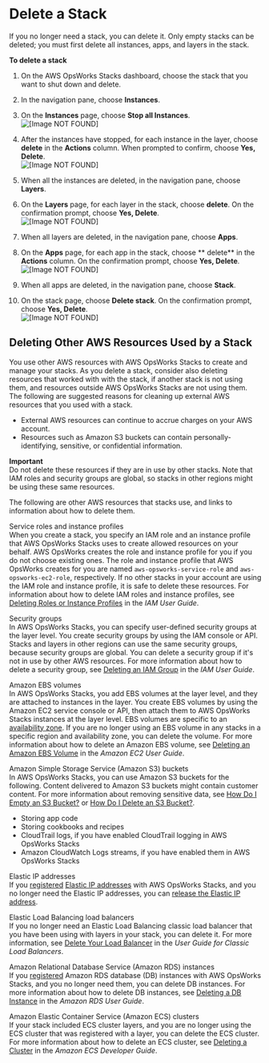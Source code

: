 # Delete a Stack<a name="workingstacks-shutting"></a>

If you no longer need a stack, you can delete it\. Only empty stacks can be deleted; you must first delete all instances, apps, and layers in the stack\.

**To delete a stack**

1. On the AWS OpsWorks Stacks dashboard, choose the stack that you want to shut down and delete\.

1. In the navigation pane, choose **Instances**\.

1. On the **Instances** page, choose **Stop all Instances**\.  
![\[Image NOT FOUND\]](http://docs.aws.amazon.com/opsworks/latest/userguide/images/stop_all_instances.png)

1. After the instances have stopped, for each instance in the layer, choose **delete** in the **Actions** column\. When prompted to confirm, choose **Yes, Delete**\.  
![\[Image NOT FOUND\]](http://docs.aws.amazon.com/opsworks/latest/userguide/images/delete_instance.png)

1. When all the instances are deleted, in the navigation pane, choose **Layers**\.

1. On the **Layers** page, for each layer in the stack, choose **delete**\. On the confirmation prompt, choose **Yes, Delete**\.  
![\[Image NOT FOUND\]](http://docs.aws.amazon.com/opsworks/latest/userguide/images/delete_layer.png)

1. When all layers are deleted, in the navigation pane, choose **Apps**\.

1. On the **Apps** page, for each app in the stack, choose ** delete** in the **Actions** column\. On the confirmation prompt, choose **Yes, Delete**\.  
![\[Image NOT FOUND\]](http://docs.aws.amazon.com/opsworks/latest/userguide/images/delete_app.png)

1. When all apps are deleted, in the navigation pane, choose **Stack**\.

1. On the stack page, choose **Delete stack**\. On the confirmation prompt, choose **Yes, Delete**\.  
![\[Image NOT FOUND\]](http://docs.aws.amazon.com/opsworks/latest/userguide/images/delete_stack.png)

## Deleting Other AWS Resources Used by a Stack<a name="w2ab1c14c45c31b7"></a>

You use other AWS resources with AWS OpsWorks Stacks to create and manage your stacks\. As you delete a stack, consider also deleting resources that worked with with the stack, if another stack is not using them, and resources outside AWS OpsWorks Stacks are not using them\. The following are suggested reasons for cleaning up external AWS resources that you used with a stack\.
+ External AWS resources can continue to accrue charges on your AWS account\.
+ Resources such as Amazon S3 buckets can contain personally\-identifying, sensitive, or confidential information\.

**Important**  
Do not delete these resources if they are in use by other stacks\. Note that IAM roles and security groups are global, so stacks in other regions might be using these same resources\.

The following are other AWS resources that stacks use, and links to information about how to delete them\.

Service roles and instance profiles  
When you create a stack, you specify an IAM role and an instance profile that AWS OpsWorks Stacks uses to create allowed resources on your behalf\. AWS OpsWorks creates the role and instance profile for you if you do not choose existing ones\. The role and instance profile that AWS OpsWorks creates for you are named `aws-opsworks-service-role` and `aws-opsworks-ec2-role`, respectively\. If no other stacks in your account are using the IAM role and instance profile, it is safe to delete these resources\. For information about how to delete IAM roles and instance profiles, see [Deleting Roles or Instance Profiles](https://docs.aws.amazon.com/IAM/latest/UserGuide/id_roles_manage_delete.html) in the *IAM User Guide*\.

Security groups  
In AWS OpsWorks Stacks, you can specify user\-defined security groups at the layer level\. You create security groups by using the IAM console or API\. Stacks and layers in other regions can use the same security groups, because security groups are global\. You can delete a security group if it's not in use by other AWS resources\. For more information about how to delete a security group, see [Deleting an IAM Group](https://docs.aws.amazon.com/IAM/latest/UserGuide/id_groups_manage_delete.html) in the *IAM User Guide*\.

Amazon EBS volumes  
In AWS OpsWorks Stacks, you add EBS volumes at the layer level, and they are attached to instances in the layer\. You create EBS volumes by using the Amazon EC2 service console or API, then attach them to AWS OpsWorks Stacks instances at the layer level\. EBS volumes are specific to an [availability zone](https://docs.aws.amazon.com/IAM/latest/UserGuide/id_roles_manage_delete.html)\. If you are no longer using an EBS volume in any stacks in a specific region and availability zone, you can delete the volume\. For more information about how to delete an Amazon EBS volume, see [Deleting an Amazon EBS Volume](https://docs.aws.amazon.com/AWSEC2/latest/UserGuide/ebs-deleting-volume.html) in the *Amazon EC2 User Guide*\.

Amazon Simple Storage Service \(Amazon S3\) buckets  
In AWS OpsWorks Stacks, you can use Amazon S3 buckets for the following\. Content delivered to Amazon S3 buckets might contain customer content\. For more information about removing sensitive data, see [How Do I Empty an S3 Bucket?](https://docs.aws.amazon.com/AmazonS3/latest/user-guide/empty-bucket.html) or [How Do I Delete an S3 Bucket?](https://docs.aws.amazon.com/AmazonS3/latest/user-guide/delete-bucket.html)\.  
+ Storing app code
+ Storing cookbooks and recipes
+ CloudTrail logs, if you have enabled CloudTrail logging in AWS OpsWorks Stacks
+ Amazon CloudWatch Logs streams, if you have enabled them in AWS OpsWorks Stacks

Elastic IP addresses  
If you [registered](https://docs.aws.amazon.com/opsworks/latest/userguide/resources-reg.html) [Elastic IP addresses](https://docs.aws.amazon.com/AWSEC2/latest/UserGuide/elastic-ip-addresses-eip.html) with AWS OpsWorks Stacks, and you no longer need the Elastic IP addresses, you can [release the Elastic IP address](https://docs.aws.amazon.com/AWSEC2/latest/UserGuide/elastic-ip-addresses-eip.html#using-instance-addressing-eips-releasing)\.

Elastic Load Balancing load balancers  
If you no longer need an Elastic Load Balancing classic load balancer that you have been using with layers in your stack, you can delete it\. For more information, see [Delete Your Load Balancer](https://docs.aws.amazon.com/elasticloadbalancing/latest/classic/elb-getting-started.html#delete-load-balancer) in the *User Guide for Classic Load Balancers*\.

Amazon Relational Database Service \(Amazon RDS\) instances  
If you [registered](https://docs.aws.amazon.com/opsworks/latest/userguide/resources-reg.html) Amazon RDS database \(DB\) instances with AWS OpsWorks Stacks, and you no longer need them, you can delete DB instances\. For more information about how to delete DB instances, see [Deleting a DB Instance](https://docs.aws.amazon.com/AmazonRDS/latest/UserGuide/USER_DeleteInstance.html) in the *Amazon RDS User Guide*\.

Amazon Elastic Container Service \(Amazon ECS\) clusters  
If your stack included ECS cluster layers, and you are no longer using the ECS cluster that was registered with a layer, you can delete the ECS cluster\. For more information about how to delete an ECS cluster, see [Deleting a Cluster](https://docs.aws.amazon.com/AmazonECS/latest/developerguide/delete_cluster.html) in the *Amazon ECS Developer Guide*\.